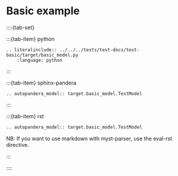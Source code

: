 # Basic example

::::{tab-set}

:::{tab-item} python

```{eval-rst}
.. literalinclude:: ../../../tests/test-docs/test-basic/target/basic_model.py
    :language: python
```

:::

:::{tab-item} sphinx-pandera

```{eval-rst}
.. autopandera_model:: target.basic_model.TestModel
```

:::

:::{tab-item} rst

```markdown
.. autopandera_model:: target.basic_model.TestModel
```

NB: If you want to use markdown with myst-parser, use the eval-rst directive.

:::

::::
